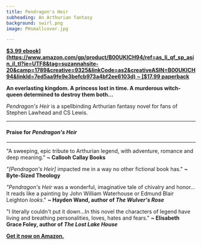 ```yaml
---
title: Pendragon's Heir
subheading: An Arthurian fantasy
background: swirl.png
image: PHsmallcover.jpg

---
```


**[$3.99 ebook](https://www.amazon.com/gp/product/B00UKICH94/ref=as_li_qf_sp_asin_il_tl?ie=UTF8&tag=suzannahsite-20&camp=1789&creative=9325&linkCode=as2&creativeASIN=B00UKICH94&linkId=7ed5aa9fe9e3befcb973a4bf2ee6103d) ~ [$17.99 paperback](https://www.amazon.com/gp/product/0994233906/ref=as_li_qf_sp_asin_il_tl?ie=UTF8&tag=suzannahsite-20&camp=1789&creative=9325&linkCode=as2&creativeASIN=0994233906&linkId=3ed927c1d39389b2819360ceb95a70e5)**

**An everlasting kingdom. A princess lost in time. A murderous witch-queen determined to destroy them both...** 

_Pendragon's Heir_ is a spellbinding Arthurian fantasy novel for fans of Stephen Lawhead and CS Lewis.

---
#### Praise for _Pendragon's Heir_
---

"A sweeping, epic tribute to Arthurian legend, with adventure, romance and deep meaning." **~ Callooh Callay Books**

_"[Pendragon's Heir]_ impacted me in a way no other fictional book has." **~ Byte-Sized Theology**

_"Pendragon's Heir_ was a wonderful, imaginative tale of chivalry and honor... It reads like a painting by John William Waterhouse or Edmund Blair Leighton _looks_." **~ Hayden Wand, author of _The Wulver's Rose_**

"I literally couldn't put it down...In this novel the characters of legend have living and breathing personalities, loves, hates and fears." **~ Elisabeth Grace Foley, author of _The Lost Lake House_**

**[<i class="fa fa-amazon" aria-hidden="true"></i> Get it now on Amazon.](https://www.amazon.com/gp/product/B00UKICH94/ref=as_li_qf_sp_asin_il_tl?ie=UTF8&tag=suzannahsite-20&camp=1789&creative=9325&linkCode=as2&creativeASIN=B00UKICH94&linkId=7ed5aa9fe9e3befcb973a4bf2ee6103d)**
